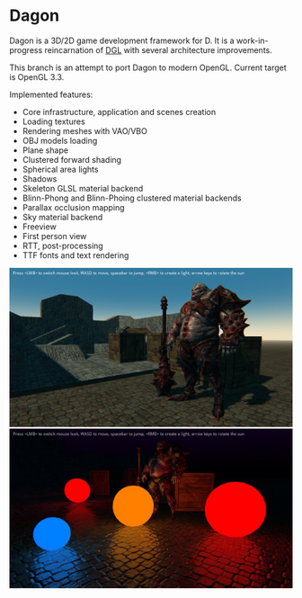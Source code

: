 Dagon
=====
Dagon is a 3D/2D game development framework for D. It is a work-in-progress reincarnation of [DGL](https://github.com/gecko0307/dgl) with several architecture improvements. 

This branch is an attempt to port Dagon to modern OpenGL. Current target is OpenGL 3.3.

Implemented features:
* Core infrastructure, application and scenes creation
* Loading textures
* Rendering meshes with VAO/VBO
* OBJ models loading
* Plane shape
* Clustered forward shading
* Spherical area lights
* Shadows
* Skeleton GLSL material backend
* Blinn-Phong and Blinn-Phoing clustered material backends
* Parallax occlusion mapping
* Sky material backend
* Freeview
* First person view
* RTT, post-processing
* TTF fonts and text rendering

[![Screenshot1](/screenshots/imrod-thumb.jpg)](/screenshots/imrod.jpg)
[![Screenshot2](/screenshots/area-thumb.jpg)](/screenshots/area.jpg)